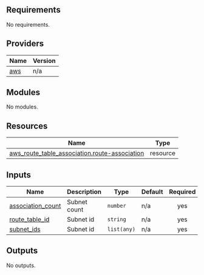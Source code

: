 <!-- BEGIN_TF_DOCS -->
## Requirements

No requirements.

## Providers

| Name | Version |
|------|---------|
| <a name="provider_aws"></a> [aws](#provider\_aws) | n/a |

## Modules

No modules.

## Resources

| Name | Type |
|------|------|
| [aws_route_table_association.route-association](https://registry.terraform.io/providers/hashicorp/aws/latest/docs/resources/route_table_association) | resource |

## Inputs

| Name | Description | Type | Default | Required |
|------|-------------|------|---------|:--------:|
| <a name="input_association_count"></a> [association\_count](#input\_association\_count) | Subnet count | `number` | n/a | yes |
| <a name="input_route_table_id"></a> [route\_table\_id](#input\_route\_table\_id) | Subnet id | `string` | n/a | yes |
| <a name="input_subnet_ids"></a> [subnet\_ids](#input\_subnet\_ids) | Subnet id | `list(any)` | n/a | yes |

## Outputs

No outputs.
<!-- END_TF_DOCS -->